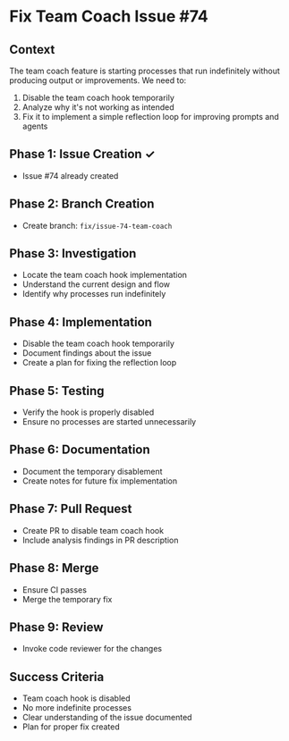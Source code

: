 # Fix Team Coach Issue #74

## Context
The team coach feature is starting processes that run indefinitely without producing output or improvements. We need to:
1. Disable the team coach hook temporarily
2. Analyze why it's not working as intended
3. Fix it to implement a simple reflection loop for improving prompts and agents

## Phase 1: Issue Creation ✓
- Issue #74 already created

## Phase 2: Branch Creation
- Create branch: `fix/issue-74-team-coach`

## Phase 3: Investigation
- Locate the team coach hook implementation
- Understand the current design and flow
- Identify why processes run indefinitely

## Phase 4: Implementation
- Disable the team coach hook temporarily
- Document findings about the issue
- Create a plan for fixing the reflection loop

## Phase 5: Testing
- Verify the hook is properly disabled
- Ensure no processes are started unnecessarily

## Phase 6: Documentation
- Document the temporary disablement
- Create notes for future fix implementation

## Phase 7: Pull Request
- Create PR to disable team coach hook
- Include analysis findings in PR description

## Phase 8: Merge
- Ensure CI passes
- Merge the temporary fix

## Phase 9: Review
- Invoke code reviewer for the changes

## Success Criteria
- Team coach hook is disabled
- No more indefinite processes
- Clear understanding of the issue documented
- Plan for proper fix created
